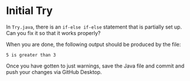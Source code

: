 # Initial Try

In `Try.java`, there is an `if-else if-else` statement that is partially set up. Can you fix it so that it works properly?

When you are done, the following output should be produced by the file:

```
5 is greater than 3
```

Once you have gotten to just warnings, save the Java file and commit and push your changes via GitHub Desktop.
